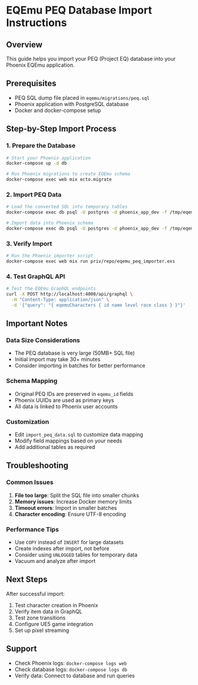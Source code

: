 # EQEmu PEQ Database Import Instructions

## Overview
This guide helps you import your PEQ (Project EQ) database into your Phoenix EQEmu application.

## Prerequisites
- PEQ SQL dump file placed in `eqemu/migrations/peq.sql`
- Phoenix application with PostgreSQL database
- Docker and docker-compose setup

## Step-by-Step Import Process

### 1. Prepare the Database
```bash
# Start your Phoenix application
docker-compose up -d db

# Run Phoenix migrations to create EQEmu schema
docker-compose exec web mix ecto.migrate
```

### 2. Import PEQ Data
```bash
# Load the converted SQL into temporary tables
docker-compose exec db psql -U postgres -d phoenix_app_dev -f /tmp/eqemu_migration/peq_converted.sql

# Import data into Phoenix schema
docker-compose exec db psql -U postgres -d phoenix_app_dev -f /tmp/eqemu_migration/import_peq_data.sql
```

### 3. Verify Import
```bash
# Run the Phoenix importer script
docker-compose exec web mix run priv/repo/eqemu_peq_importer.exs
```

### 4. Test GraphQL API
```bash
# Test the EQEmu GraphQL endpoints
curl -X POST http://localhost:4000/api/graphql \
  -H "Content-Type: application/json" \
  -d '{"query": "{ eqemuCharacters { id name level race class } }"}'
```

## Important Notes

### Data Size Considerations
- The PEQ database is very large (50MB+ SQL file)
- Initial import may take 30+ minutes
- Consider importing in batches for better performance

### Schema Mapping
- Original PEQ IDs are preserved in `eqemu_id` fields
- Phoenix UUIDs are used as primary keys
- All data is linked to Phoenix user accounts

### Customization
- Edit `import_peq_data.sql` to customize data mapping
- Modify field mappings based on your needs
- Add additional tables as required

## Troubleshooting

### Common Issues
1. **File too large**: Split the SQL file into smaller chunks
2. **Memory issues**: Increase Docker memory limits
3. **Timeout errors**: Import in smaller batches
4. **Character encoding**: Ensure UTF-8 encoding

### Performance Tips
- Use `COPY` instead of `INSERT` for large datasets
- Create indexes after import, not before
- Consider using `UNLOGGED` tables for temporary data
- Vacuum and analyze after import

## Next Steps
After successful import:
1. Test character creation in Phoenix
2. Verify item data in GraphQL
3. Test zone transitions
4. Configure UE5 game integration
5. Set up pixel streaming

## Support
- Check Phoenix logs: `docker-compose logs web`
- Check database logs: `docker-compose logs db`
- Verify data: Connect to database and run queries
